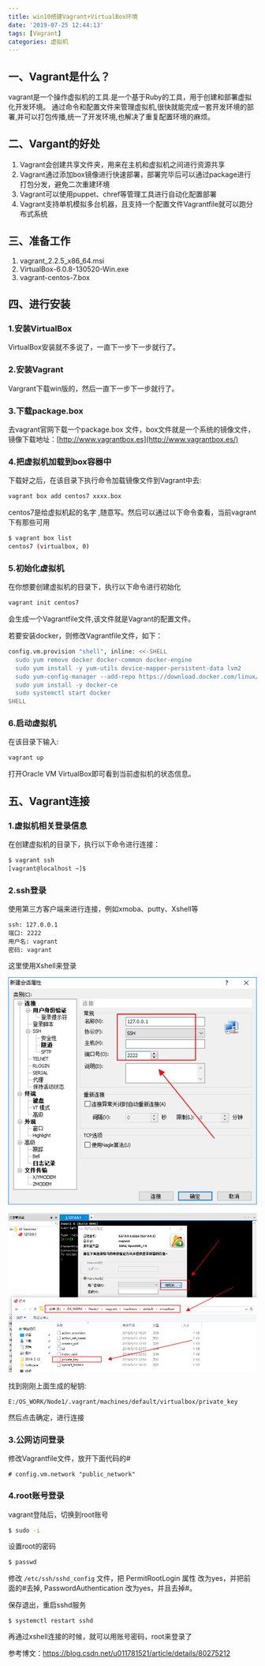 ```yaml
---
title: win10搭建Vagrant+VirtualBox环境
date: '2019-07-25 12:44:13'
tags: [Vagrant]
categories: 虚拟机
---
```


## 一、Vagrant是什么？

vagrant是一个操作虚拟机的工具.是一个基于Ruby的工具，用于创建和部署虚拟化开发环境。    通过命令和配置文件来管理虚拟机,很快就能完成一套开发环境的部署,并可以打包传播,统一了开发环境,也解决了重复配置环境的麻烦。

## 二、Vargant的好处

1. Vagrant会创建共享文件夹，用来在主机和虚拟机之间进行资源共享
2. Vagrant通过添加box镜像进行快速部署，部署完毕后可以通过package进行打包分发，避免二次重建环境
3. Vagrant可以使用puppet、chref等管理工具进行自动化配置部署
4. Vagrant支持单机模拟多台机器，且支持一个配置文件Vagrantfile就可以跑分布式系统
<!--more-->
## 三、准备工作

1. vagrant_2.2.5_x86_64.msi
2. VirtualBox-6.0.8-130520-Win.exe
3. vagrant-centos-7.box

## 四、进行安装

### 1.安装VirtualBox

VirtualBox安装就不多说了，一直下一步下一步就行了。

### 2.安装Vagrant

Vargrant下载win版的，然后一直下一步下一步就行了。

### 3.下载package.box

去vagrant官网下载一个package.box 文件，box文件就是一个系统的镜像文件，镜像下载地址：[http://www.vagrantbox.es](http://www.vagrantbox.es/)

### 4.把虚拟机加载到box容器中

下载好之后，在该目录下执行命令加载镜像文件到Vagrant中去:

```bash
vagrant box add centos7 xxxx.box
```

centos7是给虚拟机起的名字 ,随意写。然后可以通过以下命令查看，当前vagrant下有那些可用

```bash
$ vagrant box list
centos7 (virtualbox, 0)
```

### 5.初始化虚拟机

在你想要创建虚拟机的目录下，执行以下命令进行初始化

```bash
vagrant init centos7
```

会生成一个Vagrantfile文件,该文件就是Vagrant的配置文件。

若要安装docker，则修改Vagrantfile文件，如下：

```bash
config.vm.provision "shell", inline: <<-SHELL
  sudo yum remove docker docker-common docker-engine
  sudo yum install -y yum-utils device-mapper-persistent-data lvm2
  sudo yum-config-manager --add-repo https://download.docker.com/linux/centos/docker-ce.repo
  sudo yum install -y docker-ce
  sudo systemctl start docker
SHELL
```

### 6.启动虚拟机

在该目录下输入:

```bash
vagrant up 
```

打开Oracle VM VirtualBox即可看到当前虚拟机的状态信息。

## 五、Vagrant连接

### 1.虚拟机相关登录信息

在创建虚拟机的目录下，执行以下命令进行连接：

```bash
$ vagrant ssh
[vagrant@localhost ~]$
```

### 2.ssh登录

使用第三方客户端来进行连接，例如xmoba、putty、Xshell等

```
ssh: 127.0.0.1  
端口: 2222  
用户名: vagrant  
密码: vagrant 
```

这里使用Xshell来登录

![](../images/win10搭建Vagrant+VirtualBox环境/1.jpg)

![](../images/win10搭建Vagrant+VirtualBox环境/2.jpg)

找到刚刚上面生成的秘钥: 

```
E:/OS_WORK/Node1/.vagrant/machines/default/virtualbox/private_key
```

然后点击确定，进行连接

### 3.公网访问登录

修改Vagrantfile文件，放开下面代码的#

```
# config.vm.network "public_network"
```

### 4.root账号登录

vagrant登陆后，切换到root账号

```bash
$ sudo -i
```

设置root的密码
```bash
$ passwd
```

修改 `/etc/ssh/sshd_config` 文件，把 PermitRootLogin 属性 改为yes，并把前面的#去掉, PasswordAuthentication 改为yes，并且去掉#。

保存退出，重启sshd服务

```
$ systemctl restart sshd
```

再通过xshell连接的时候，就可以用账号密码，root来登录了

参考博文：https://blog.csdn.net/u011781521/article/details/80275212